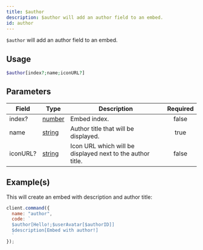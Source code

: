```yaml
---
title: $author
description: $author will add an author field to an embed.
id: author
---
```


`$author` will add an author field to an embed.

## Usage

```php
$author[index?;name;iconURL?]
```

## Parameters

| Field    | Type                                                                                              | Description                                                | Required |
| -------- | ------------------------------------------------------------------------------------------------- | ---------------------------------------------------------- | :------: |
| index?   | [number](https://developer.mozilla.org/en-US/docs/Web/JavaScript/Reference/Global_Objects/Number) | Embed index.                                               |  false   |
| name     | [string](https://developer.mozilla.org/en-US/docs/Web/JavaScript/Reference/Global_Objects/String) | Author title that will be displayed.                       |   true   |
| iconURL? | [string](https://developer.mozilla.org/en-US/docs/Web/JavaScript/Reference/Global_Objects/String) | Icon URL which will be displayed next to the author title. |  false   |

## Example(s)

This will create an embed with description and author title:

```javascript
client.command({
  name: "author",
  code: `
  $author[Hello!;$userAvatar[$authorID]]
  $description[Embed with author!]
  `
});
```
